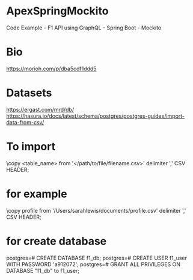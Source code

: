 # ApexSpringMockito
Code Example - F1 API using GraphQL - Spring Boot - Mockito

# Bio
https://morioh.com/p/dba5cdf1ddd5
# Datasets
https://ergast.com/mrd/db/
https://hasura.io/docs/latest/schema/postgres/postgres-guides/import-data-from-csv/

# To import

\copy <table_name> from '</path/to/file/filename.csv>' delimiter ',' CSV HEADER;

# for example
\copy profile from '/Users/sarahlewis/documents/profile.csv' delimiter ',' CSV HEADER;


# for create database
postgres=# CREATE DATABASE f1_db;
postgres=# CREATE USER f1_user WITH PASSWORD 'a912072';
postgres=# GRANT ALL PRIVILEGES ON DATABASE "f1_db" to f1_user;

